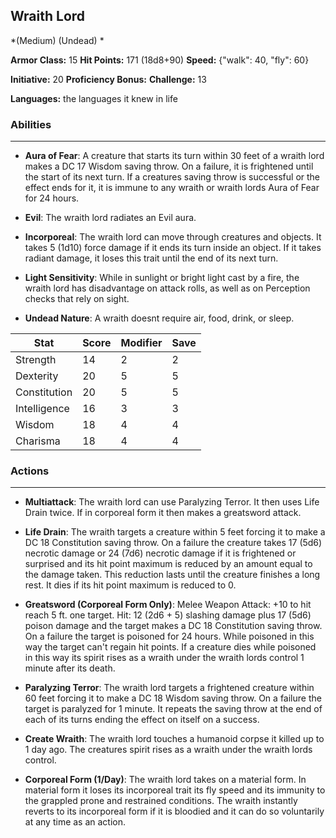 ## Wraith Lord
*(Medium) (Undead) *

**Armor Class:** 15
**Hit Points:** 171 (18d8+90)
**Speed:** {"walk": 40, "fly": 60}

**Initiative:** 20
**Proficiency Bonus:**
**Challenge:** 13

**Languages:** the languages it knew in life

### Abilities
 --- 
- **Aura of Fear**: A creature that starts its turn within 30 feet of a wraith lord makes a DC 17 Wisdom saving throw. On a failure, it is frightened until the start of its next turn. If a creatures saving throw is successful or the effect ends for it, it is immune to any wraith or wraith lords Aura of Fear for 24 hours.

- **Evil**: The wraith lord radiates an Evil aura.

- **Incorporeal**: The wraith lord can move through creatures and objects. It takes 5 (1d10) force damage if it ends its turn inside an object. If it takes radiant damage, it loses this trait until the end of its next turn.

- **Light Sensitivity**: While in sunlight or bright light cast by a fire, the wraith lord has disadvantage on attack rolls, as well as on Perception checks that rely on sight.

- **Undead Nature**: A wraith doesnt require air, food, drink, or sleep.



| Stat | Score | Modifier | Save |
| ---- | ---- | ---- | ---- |
| Strength | 14 | 2 | 2 |
| Dexterity | 20 | 5 | 5 |
| Constitution | 20 | 5 | 5 |
| Intelligence | 16 | 3 | 3 |
| Wisdom | 18 | 4 | 4 |
| Charisma | 18 | 4 | 4 |

### Actions
 --- 
- **Multiattack**: The wraith lord can use Paralyzing Terror. It then uses Life Drain twice. If in corporeal form  it then makes a greatsword attack.

- **Life Drain**: The wraith targets a creature within 5 feet  forcing it to make a DC 18 Constitution saving throw. On a failure  the creature takes 17 (5d6) necrotic damage  or 24 (7d6) necrotic damage if it is frightened or surprised  and its hit point maximum is reduced by an amount equal to the damage taken. This reduction lasts until the creature finishes a long rest. It dies if its hit point maximum is reduced to 0.

- **Greatsword (Corporeal Form Only)**: Melee Weapon Attack: +10 to hit  reach 5 ft.  one target. Hit: 12 (2d6 + 5) slashing damage plus 17 (5d6) poison damage  and the target makes a DC 18 Constitution saving throw. On a failure  the target is poisoned for 24 hours. While poisoned in this way  the target can't regain hit points. If a creature dies while poisoned in this way  its spirit rises as a wraith under the wraith lords control 1 minute after its death.

- **Paralyzing Terror**: The wraith lord targets a frightened creature within 60 feet  forcing it to make a DC 18 Wisdom saving throw. On a failure  the target is paralyzed for 1 minute. It repeats the saving throw at the end of each of its turns  ending the effect on itself on a success.

- **Create Wraith**: The wraith lord touches a humanoid corpse it killed up to 1 day ago. The creatures spirit rises as a wraith under the wraith lords control.

- **Corporeal Form (1/Day)**: The wraith lord takes on a material form. In material form  it loses its incorporeal trait  its fly speed  and its immunity to the grappled  prone  and restrained conditions. The wraith instantly reverts to its incorporeal form if it is bloodied  and it can do so voluntarily at any time as an action.

